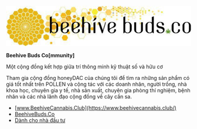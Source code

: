 ![Logo](/assets/success-stories/beehivebudsco.jpg)

**Beehive Buds Co[mmunity]**

Một cộng đồng kết hợp giữa trí thông minh kỹ thuật số và hữu cơ

Tham gia cộng đồng honeyDAC của chúng tôi để tìm ra những sản phẩm có giá tốt nhất trên POLLEN và cộng tác với các doanh nhân, người trồng, nhà khoa học, chuyên gia y tế, nhà sản xuất, chuyên gia phòng thí nghiệm, bệnh nhân và các nhà lãnh đạo cộng đồng về cây cần sa.

 * [www.BeehiveCannabis.Club](https://www.beehivecannabis.club/)
 * [BeehiveBuds.Co](https://beehivebuds.co/)
 * [Dành cho nhà đầu tư](https://bit.ly/beecrypto)